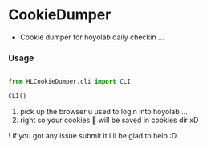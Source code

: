 # CookieDumper

- Cookie dumper for hoyolab daily checkin ...

### Usage
```py

from HLCookieDumper.cli import CLI

CLI()

```

1. pick up the browser u used to login into hoyolab ...
2. right so your cookies 🍪 will be saved in cookies dir xD

! if you got any issue submit it i'll be glad to help :D
